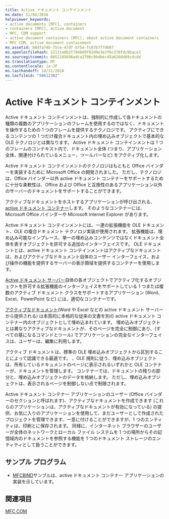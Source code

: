 ```yaml
---
title: Active ドキュメント コンテインメント
ms.date: 11/04/2016
helpviewer_keywords:
- active documents [MFC], containers
- containers [MFC], active document
- MFC, COM support
- active document containers [MFC], about active document containers
- MFC COM, active document containment
ms.assetid: b8dfa74b-75ce-47df-b75e-fc87b7f7d687
ms.openlocfilehash: 22111a8b2f7048d9f62d9e3e2f6c270fdc9bace3
ms.sourcegitcommit: 6052185696adca270bc9bdbec45a626dd89cdcdd
ms.translationtype: MT
ms.contentlocale: ja-JP
ms.lasthandoff: 10/31/2018
ms.locfileid: "50612382"
---
```

# <a name="active-document-containment"></a>Active ドキュメント コンテインメント

Active ドキュメント コンテインメントは、強制的に作成して各ドキュメントの種類の複数のアプリケーションのフレームを使用するのではなく、ドキュメントを操作するための 1 つのフレームを提供するテクノロジです。 アクティブにできるコンテンツの 1 つだけ複合ドキュメント内の埋め込みオブジェクトで基本的な OLE テクノロジとは異なります。 Active ドキュメント コンテインメントは 1 つのフレームのコンテキスト内で、ドキュメント全体 (つまり、アプリケーション全体、関連付けられているメニュー、ツールバーなど) をアクティブ化します。

Active ドキュメント コンテインメントのテクノロジはもともと Office バインダーを実装するために Microsoft Office の開発されました。 ただし、テクノロジは、Office バインダー以外 active ドキュメント コンテナーをサポートするために十分な柔軟性は、Office および Office と互換性のあるアプリケーション以外のサーバーのドキュメントをサポートすることができます。

アクティブなドキュメントをホストするアプリケーションが呼び出される、 [active ドキュメント コンテナー](../mfc/active-document-containers.md)します。 そのようなコンテナーには、Microsoft Office バインダーや Microsoft Internet Explorer があります。

Active ドキュメント コンテインメントには、一連の拡張機能を OLE ドキュメント、OLE の複合ドキュメント テクノロジ実装が使用されます。 拡張機能は、埋め込み可能なインプレース、単一の埋め込みコンテンツではなくドキュメント全体を表すオブジェクトを許可する追加のインターフェイスです。 OLE ドキュメントとは、active ドキュメント コンテインメントはアクティブなドキュメントは、およびアクティブなドキュメント自体のユーザー インターフェイス、および操作の機能を提供するサーバーの表示領域を提供するコンテナーを使用します。

[Active ドキュメント サーバー](../mfc/active-document-servers.md)自体の各オブジェクトでアクティブ化するオブジェクトを許可する拡張機能のインターフェイスをサポートしている 1 つまたは複数のアクティブ ドキュメント クラスをサポートするアプリケーション (Word、Excel、PowerPoint など) には、適切なコンテナーです。

[アクティブなドキュメント](../mfc/active-documents.md)(Word や Excel などの active ドキュメント サーバーから提供される) は本質的に本格的な従来の文書を別の active ドキュメント コンテナー内のオブジェクトとして埋め込まれています。 埋め込みオブジェクトとは異なりアクティブなドキュメントが、そのページを完全に制御にあり、(すべての基になるコマンドとツール) でアプリケーションの完全なインターフェイスは、ユーザーは、編集に利用します。

アクティブ ドキュメントは、標準の OLE 埋め込みオブジェクトから区別することによって認識できる最適です。 、OLE 規則に従う、埋め込みオブジェクトは、所有しているドキュメントのページに表示されるいずれかと OLE コンテナーが、ドキュメントを管理します。 コンテナーでは、ドキュメントの残りの部分と、埋め込みオブジェクトのデータを格納します。 ただし、埋め込みオブジェクトは、表示されるページを制御しない点で制限されます。

Active ドキュメント コンテナー アプリケーションのユーザー (Office バインダーのセクションと呼ばれます)、アクティブなドキュメントを作成できます (これらのアプリケーションは、アクティブなドキュメントが有効になっている) の提供、お気に入りのアプリケーションを使用して、まだユーザーとして作成されたプロジェクトを管理できます、一意に付けることができますが、1 つのエンティティは、印刷とに保存されます。 同様に、インターネット ブラウザーのユーザーが全体のネットワークとローカル ファイル システムを 1 つの場所からその記憶域内のドキュメントを参照する機能を 1 つのドキュメント ストレージのエンティティとして扱うことができます。

## <a name="sample-programs"></a>サンプル プログラム

- [MFCBIND](../visual-cpp-samples.md)サンプルは、active ドキュメント コンテナー アプリケーションの実装を示しています。

## <a name="see-also"></a>関連項目

[MFC COM](../mfc/mfc-com.md)

